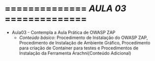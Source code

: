 # ============== *AULA 03* ==============

- Aula03 - Contempla a Aula Prática de OWASP ZAP
  - *Conteúdo básico*: Procedimento de Instalação do OWASP ZAP, Procedimento de Instalação de Ambiente Gráfico, Procedimento para criação de Container para testes e Procedimentos de Instalação da Ferramenta Arachni(Conteúdo Adicional)
